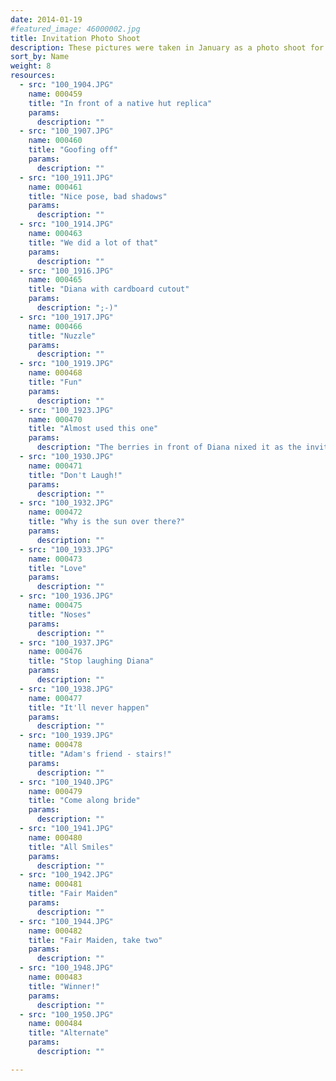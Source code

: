 ```yaml
---
date: 2014-01-19
#featured_image: 46000002.jpg
title: Invitation Photo Shoot
description: These pictures were taken in January as a photo shoot for our wedding invitations. It took place at the same park as the wedding.
sort_by: Name
weight: 8
resources:
  - src: "100_1904.JPG"
    name: 000459
    title: "In front of a native hut replica"
    params:
      description: ""
  - src: "100_1907.JPG"
    name: 000460
    title: "Goofing off"
    params:
      description: ""
  - src: "100_1911.JPG"
    name: 000461
    title: "Nice pose, bad shadows"
    params:
      description: ""
  - src: "100_1914.JPG"
    name: 000463
    title: "We did a lot of that"
    params:
      description: ""
  - src: "100_1916.JPG"
    name: 000465
    title: "Diana with cardboard cutout"
    params:
      description: ";-)"
  - src: "100_1917.JPG"
    name: 000466
    title: "Nuzzle"
    params:
      description: ""
  - src: "100_1919.JPG"
    name: 000468
    title: "Fun"
    params:
      description: ""
  - src: "100_1923.JPG"
    name: 000470
    title: "Almost used this one"
    params:
      description: "The berries in front of Diana nixed it as the invitation photo."
  - src: "100_1930.JPG"
    name: 000471
    title: "Don't Laugh!"
    params:
      description: ""
  - src: "100_1932.JPG"
    name: 000472
    title: "Why is the sun over there?"
    params:
      description: ""
  - src: "100_1933.JPG"
    name: 000473
    title: "Love"
    params:
      description: ""
  - src: "100_1936.JPG"
    name: 000475
    title: "Noses"
    params:
      description: ""
  - src: "100_1937.JPG"
    name: 000476
    title: "Stop laughing Diana"
    params:
      description: ""
  - src: "100_1938.JPG"
    name: 000477
    title: "It'll never happen"
    params:
      description: ""
  - src: "100_1939.JPG"
    name: 000478
    title: "Adam's friend - stairs!"
    params:
      description: ""
  - src: "100_1940.JPG"
    name: 000479
    title: "Come along bride"
    params:
      description: ""
  - src: "100_1941.JPG"
    name: 000480
    title: "All Smiles"
    params:
      description: ""
  - src: "100_1942.JPG"
    name: 000481
    title: "Fair Maiden"
    params:
      description: ""
  - src: "100_1944.JPG"
    name: 000482
    title: "Fair Maiden, take two"
    params:
      description: ""
  - src: "100_1948.JPG"
    name: 000483
    title: "Winner!"
    params:
      description: ""
  - src: "100_1950.JPG"
    name: 000484
    title: "Alternate"
    params:
      description: ""

---
```

